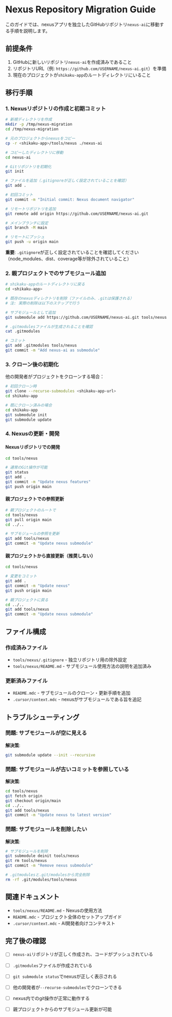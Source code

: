 # Nexus Repository Migration Guide

このガイドでは、nexusアプリを独立したGitHubリポジトリ`nexus-ai`に移動する手順を説明します。

## 前提条件

1. GitHubに新しいリポジトリ`nexus-ai`を作成済みであること
2. リポジトリURL（例: `https://github.com/USERNAME/nexus-ai.git`）を準備
3. 現在のプロジェクトが`shikaku-app`のルートディレクトリにいること

## 移行手順

### 1. Nexusリポジトリの作成と初期コミット

```bash
# 新規ディレクトリを作成
mkdir -p /tmp/nexus-migration
cd /tmp/nexus-migration

# 元のプロジェクトからnexusをコピー
cp -r <shikaku-app>/tools/nexus ./nexus-ai

# コピーしたディレクトリに移動
cd nexus-ai

# Gitリポジトリを初期化
git init

# ファイルを追加（.gitignoreが正しく設定されていることを確認）
git add .

# 初回コミット
git commit -m "Initial commit: Nexus document navigator"

# リモートリポジトリを追加
git remote add origin https://github.com/USERNAME/nexus-ai.git

# メインブランチに設定
git branch -M main

# リモートにプッシュ
git push -u origin main
```

**重要**: `.gitignore`が正しく設定されていることを確認してください（node_modules、dist、coverage等が除外されていること）

### 2. 親プロジェクトでのサブモジュール追加

```bash
# shikaku-appのルートディレクトリに戻る
cd <shikaku-app>

# 既存のnexusディレクトリを削除（ファイルのみ、.gitは保護される）
# 注: 実際の削除は以下のステップで行う

# サブモジュールとして追加
git submodule add https://github.com/USERNAME/nexus-ai.git tools/nexus

# .gitmodulesファイルが生成されることを確認
cat .gitmodules

# コミット
git add .gitmodules tools/nexus
git commit -m "Add nexus-ai as submodule"
```

### 3. クローン後の初期化

他の開発者がプロジェクトをクローンする場合：

```bash
# 初回クローン時
git clone --recurse-submodules <shikaku-app-url>
cd shikaku-app

# 既にクローン済みの場合
cd shikaku-app
git submodule init
git submodule update
```

### 4. Nexusの更新・開発

#### Nexusリポジトリでの開発

```bash
cd tools/nexus

# 通常のGit操作が可能
git status
git add .
git commit -m "Update nexus features"
git push origin main
```

#### 親プロジェクトでの参照更新

```bash
# 親プロジェクトのルートで
cd tools/nexus
git pull origin main
cd ../..

# サブモジュールの参照を更新
git add tools/nexus
git commit -m "Update nexus submodule"
```

#### 親プロジェクトから直接更新（推奨しない）

```bash
cd tools/nexus

# 変更をコミット
git add .
git commit -m "Update nexus"
git push origin main

# 親プロジェクトに戻る
cd ../..
git add tools/nexus
git commit -m "Update nexus submodule"
```

## ファイル構成

### 作成済みファイル

- `tools/nexus/.gitignore` - 独立リポジトリ用の除外設定
- `tools/nexus/README.md` - サブモジュール使用方法の説明を追加済み

### 更新済みファイル

- `README.mdc` - サブモジュールのクローン・更新手順を追加
- `.cursor/context.mdc` - nexusがサブモジュールである旨を追記

## トラブルシューティング

### 問題: サブモジュールが空に見える

**解決策**:
```bash
git submodule update --init --recursive
```

### 問題: サブモジュールが古いコミットを参照している

**解決策**:
```bash
cd tools/nexus
git fetch origin
git checkout origin/main
cd ../..
git add tools/nexus
git commit -m "Update nexus to latest version"
```

### 問題: サブモジュールを削除したい

**解決策**:
```bash
# サブモジュールを削除
git submodule deinit tools/nexus
git rm tools/nexus
git commit -m "Remove nexus submodule"

# .gitmodulesと.git/modulesから完全削除
rm -rf .git/modules/tools/nexus
```

## 関連ドキュメント

- `tools/nexus/README.md` - Nexusの使用方法
- `README.mdc` - プロジェクト全体のセットアップガイド
- `.cursor/context.mdc` - AI開発者向けコンテキスト

## 完了後の確認

- [ ] `nexus-ai`リポジトリが正しく作成され、コードがプッシュされている
- [ ] `.gitmodules`ファイルが作成されている
- [ ] `git submodule status`でnexusが正しく表示される
- [ ] 他の開発者が`--recurse-submodules`でクローンできる
- [ ] nexus内でのgit操作が正常に動作する
- [ ] 親プロジェクトからのサブモジュール更新が可能


